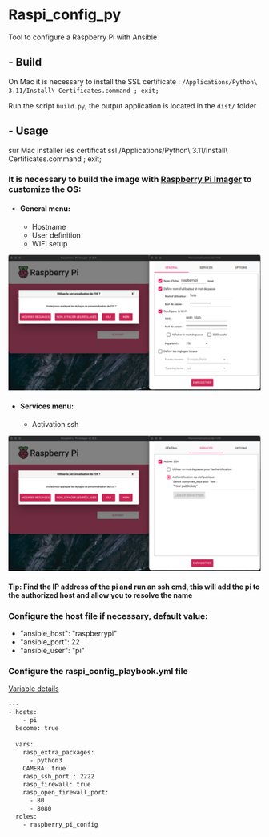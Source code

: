 # Raspi_config_py
Tool to configure a Raspberry Pi with Ansible 

## -  Build 

On Mac it is necessary to install the SSL certificate : `/Applications/Python\ 3.11/Install\ Certificates.command ; exit;`

Run the script `build.py`, the output application is located in the `dist/` folder

## - Usage
sur Mac installer les certificat ssl
/Applications/Python\ 3.11/Install\ Certificates.command ; exit;
### It is necessary to build the image with [Raspberry Pi Imager](https://www.raspberrypi.org/downloads/) to customize the OS:
- #### General menu:
    * Hostname
    * User definition
    * WIFI setup
  
![image](static/img/menu_general.png)


- #### Services menu:
  * Activation ssh 

![image](static/img/menu_service.png)

#### Tip: Find the IP address of the pi and run an ssh cmd, this will add the pi to the authorized host and allow you to resolve the name

###  Configure the host file if necessary, default value:  
- "ansible_host": "raspberrypi"
- "ansible_port": 22
- "ansible_user": "pi"

### Configure the raspi_config_playbook.yml file
[Variable details](ansible/playbooks/roles/raspberry_pi_config/README.md)

```
---
- hosts:
    - pi
  become: true

  vars:
    rasp_extra_packages:
      - python3
    CAMERA: true
    rasp_ssh_port : 2222
    rasp_firewall: true
    rasp_open_firewall_port:
      - 80
      - 8080
  roles:
    - raspberry_pi_config

```




